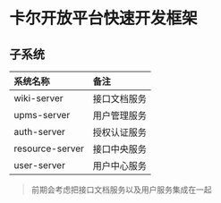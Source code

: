 # 卡尔开放平台快速开发框架


## 子系统

| 系统名称 |备注|
|:---------|:-------|
|wiki-server|接口文档服务|
|upms-server|用户管理服务|
|auth-server|授权认证服务|
|resource-server|接口中央服务|
|user-server|用户中心服务|

> 前期会考虑把接口文档服务以及用户服务集成在一起
